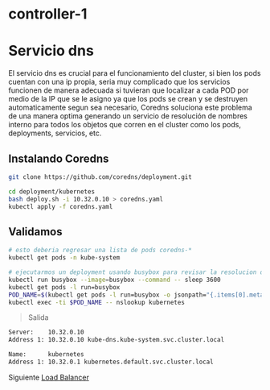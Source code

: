 # **controller-1**

# Servicio dns
El servicio dns es crucial para el funcionamiento del cluster, si bien los pods cuentan con una ip propia, seria muy complicado que los servicios funcionen de manera adecuada si tuvieran que localizar a cada POD por medio de la IP que se le asigno ya que los pods se crean y se destruyen automaticamente segun sea necesario, Coredns soluciona este problema de una manera optima generando un servicio de resolución de nombres interno para todos los objetos que corren en el cluster como los pods, deployments, servicios, etc.

## Instalando Coredns
```bash
git clone https://github.com/coredns/deployment.git

cd deployment/kubernetes
bash deploy.sh -i 10.32.0.10 > coredns.yaml
kubectl apply -f coredns.yaml
```

## Validamos
```bash
# esto deberia regresar una lista de pods coredns-*
kubectl get pods -n kube-system

# ejecutarmos un deployment usando busybox para revisar la resolucion de nombres
kubectl run busybox --image=busybox --command -- sleep 3600
kubectl get pods -l run=busybox
POD_NAME=$(kubectl get pods -l run=busybox -o jsonpath="{.items[0].metadata.name}")
kubectl exec -ti $POD_NAME -- nslookup kubernetes
```

> Salida
```bash
Server:    10.32.0.10
Address 1: 10.32.0.10 kube-dns.kube-system.svc.cluster.local

Name:      kubernetes
Address 1: 10.32.0.1 kubernetes.default.svc.cluster.local

```

Siguiente [Load Balancer](10-configurando-loadbalancer.markdown)
